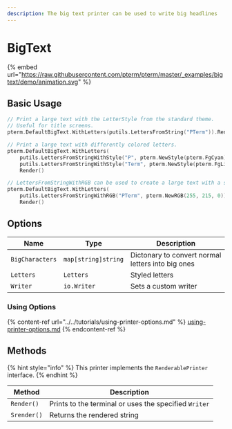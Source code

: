```yaml
---
description: The big text printer can be used to write big headlines
---
```


# BigText

{% embed url="https://raw.githubusercontent.com/pterm/pterm/master/_examples/bigtext/demo/animation.svg" %}

## Basic Usage

```go
// Print a large text with the LetterStyle from the standard theme.
// Useful for title screens.
pterm.DefaultBigText.WithLetters(putils.LettersFromString("PTerm")).Render()

// Print a large text with differently colored letters.
pterm.DefaultBigText.WithLetters(
    putils.LettersFromStringWithStyle("P", pterm.NewStyle(pterm.FgCyan)),
    putils.LettersFromStringWithStyle("Term", pterm.NewStyle(pterm.FgLightMagenta))).
    Render()

// LettersFromStringWithRGB can be used to create a large text with a specific RGB color.
pterm.DefaultBigText.WithLetters(
    putils.LettersFromStringWithRGB("PTerm", pterm.NewRGB(255, 215, 0))).
    Render()
```

## Options

| Name            | Type                | Description                                       |
| --------------- | ------------------- | ------------------------------------------------- |
| `BigCharacters` | `map[string]string` | Dictonary to convert normal letters into big ones |
| `Letters`       | `Letters`           | Styled letters                                    |
| `Writer`        | `io.Writer`         | Sets a custom writer                              |

### Using Options

{% content-ref url="../../tutorials/using-printer-options.md" %}
[using-printer-options.md](../../tutorials/using-printer-options.md)
{% endcontent-ref %}

## Methods

{% hint style="info" %}
This printer implements the `RenderablePrinter` interface.
{% endhint %}

| Method      | Description                                           |
| ----------- | ----------------------------------------------------- |
| `Render()`  | Prints to the terminal or uses the specified `Writer` |
| `Srender()` | Returns the rendered string                           |

